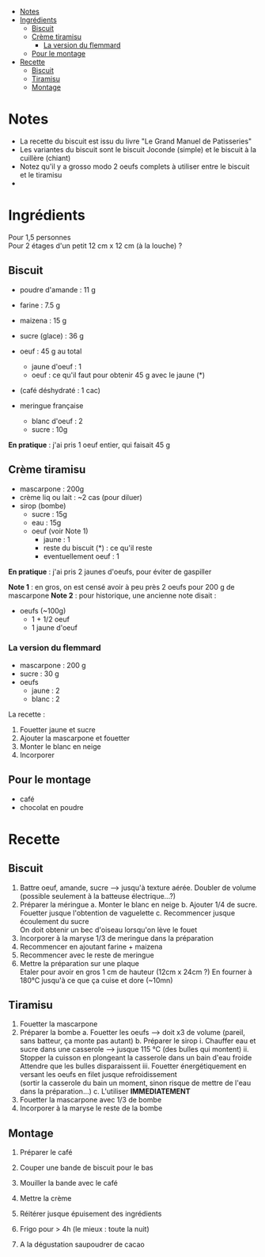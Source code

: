 
<!-- vim-markdown-toc GFM -->

* [Notes](#notes)
* [Ingrédients](#ingrédients)
    * [Biscuit](#biscuit)
    * [Crème tiramisu](#crème-tiramisu)
        * [La version du flemmard](#la-version-du-flemmard)
    * [Pour le montage](#pour-le-montage)
* [Recette](#recette)
    * [Biscuit](#biscuit-1)
    * [Tiramisu](#tiramisu)
    * [Montage](#montage)

<!-- vim-markdown-toc -->

# Notes

- La recette du biscuit est issu du livre "Le Grand Manuel de Patisseries"
- Les variantes du biscuit sont le biscuit Joconde (simple) et le biscuit à la cuillère (chiant)
- Notez qu'il y a grosso modo 2 oeufs complets à utiliser entre le biscuit et le tiramisu
- 

# Ingrédients

Pour 1,5 personnes  
Pour 2 étages d'un petit 12 cm x 12 cm (à la louche) ?

## Biscuit
- poudre d'amande       :   11  g
- farine                :   7.5 g
- maizena               :   15  g
- sucre (glace)         :   36  g
- oeuf                  :   45  g au total
    * jaune d'oeuf      :   1
    * oeuf              :   ce qu'il faut pour obtenir 45 g avec le jaune (\*)
- (café déshydraté      :   1 cac)

- meringue française
    - blanc d'oeuf  :   2
    - sucre         :   10g
    
**En pratique** : j'ai pris 1 oeuf entier, qui faisait 45 g

## Crème tiramisu
- mascarpone        :   200g
- crème liq ou lait :   ~2 cas (pour diluer)
- sirop (bombe)
    - sucre         :   15g
    - eau           :   15g
    - oeuf (voir Note 1)
        - jaune                 :   1
        - reste du biscuit (\*) :   ce qu'il reste
        - eventuellement oeuf   :   1

**En pratique** : j'ai pris 2 jaunes d'oeufs, pour éviter de gaspiller

**Note 1** : en gros, on est censé avoir à peu près 2 oeufs pour 200 g de mascarpone
**Note 2** : pour historique, une ancienne note disait :
- oeufs (~100g)
    * 1 + 1/2 oeuf
    * 1 jaune d'oeuf

### La version du flemmard

- mascarpone    :   200 g
- sucre         :   30  g
- oeufs         
    * jaune     :   2
    * blanc     :   2

La recette :

1. Fouetter jaune et sucre
2. Ajouter la mascarpone et fouetter
3. Monter le blanc en neige
4. Incorporer

## Pour le montage

- café
- chocolat en poudre

# Recette
## Biscuit

1. Battre oeuf, amande, sucre --> jusqu'à texture aérée. Doubler de volume (possible seulement à la batteuse électrique...?)
2. Préparer la méringue
    a. Monter le blanc en neige
    b. Ajouter 1/4 de sucre.  
       Fouetter jusque l'obtention de vaguelette
    c. Recommencer jusque écoulement du sucre  
       On doit obtenir un bec d'oiseau lorsqu'on lève le fouet
3. Incorporer à la maryse 1/3 de meringue dans la préparation
4. Recommencer en ajoutant farine + maizena
5. Recommencer avec le reste de meringue
6. Mettre la préparation sur une plaque  
   Etaler pour avoir en gros 1 cm de hauteur (12cm x 24cm ?)
   En fourner à 180°C jusqu'à ce que ça cuise et dore (~10mn)

## Tiramisu

1. Fouetter la mascarpone
2. Préparer la bombe
    a. Fouetter les oeufs --> doit x3 de volume (pareil, sans batteur, ça monte pas autant)
    b. Préparer le sirop
        i. Chauffer eau et sucre dans une casserole --> jusque 115 °C (des bulles qui montent)
        ii. Stopper la cuisson en plongeant la casserole dans un bain d'eau froide  
            Attendre que les bulles disparaissent
        iii. Fouetter énergétiquement en versant les oeufs en filet jusque refroidissement  
             (sortir la casserole du bain un moment, sinon risque de mettre de l'eau dans la préparation...)
    c. L'utiliser **IMMEDIATEMENT**
3. Fouetter la mascarpone avec 1/3 de bombe
4. Incorporer à la maryse le reste de la bombe

## Montage

1. Préparer le café
2. Couper une bande de biscuit pour le bas
3. Mouiller la bande avec le café
4. Mettre la crème
5. Réitérer jusque épuisement des ingrédients
6. Frigo pour > 4h (le mieux : toute la nuit)

7. A la dégustation saupoudrer de cacao

